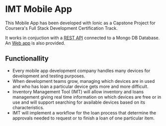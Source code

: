 # IMT Mobile App

This Mobile App has been developed with Ionic as a Capstone Project for Coursera's Full Stack Development Certification Track.

It works in conjuction with a [REST API](https://github.com/danielgj/imt-rest-api) connected to a Mongo DB Database. An [Web app](https://github.com/danielgj/imt-web-interface) is also provided.


## Functionallity

* Every mobile app development company handles many devices for development and testing purposes.
* When development teams grow, managing which devices are in used and who has loan a particular device gets more and more difficult.
* Inventory Management Tool (IMT) will allow inventory and loans management giving real time information on which devices are free or in use and will support searching for available devices based on its characteristics.
* IMT will implement a workflow for the loan process that determine the approvals needed to request or to finish a loan of one particular item.
